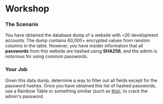 # Workshop
### The Scenario
You have obtained the database dump of a website with ~20 development accounts. The dump contains 60,000+ encrypted values from random columns in the table. However, you have insider information that all **passwords** from this website are hashed using **SHA256**, and the admin is notorious for using common passwords.
### Your Job
Given this data dump, determine a way to filter out all fields except for the password hashes. Once you have obtained this list of hashed passwords, use a Rainbow Table or something similiar (such as [this](https://crackstation.net/)), to crack the admin's password.
